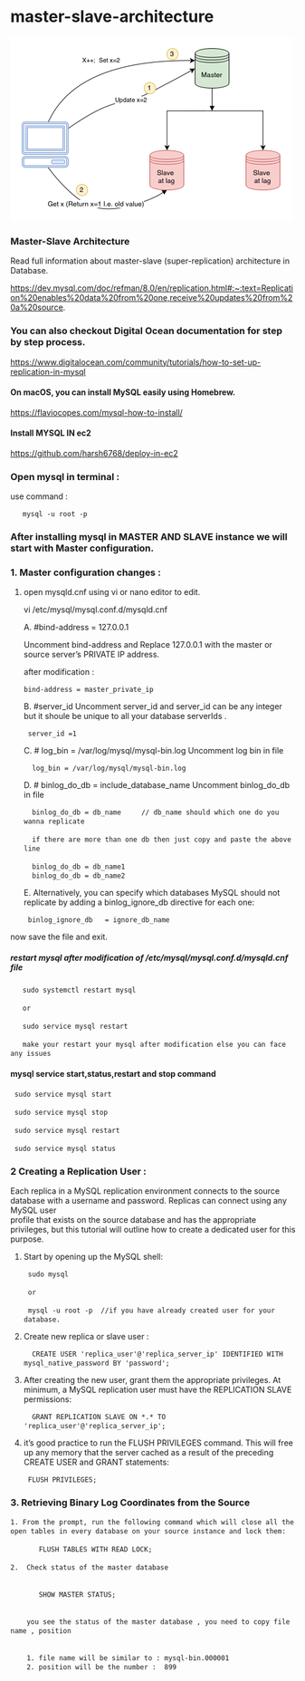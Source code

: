 # master-slave-architecture
 
<img src="https://github.com/harsh6768/master-slave-architecture/blob/main/Screenshots/master_slave.png"/>


### Master-Slave Architecture 

Read full information about master-slave (super-replication) architecture in Database.

https://dev.mysql.com/doc/refman/8.0/en/replication.html#:~:text=Replication%20enables%20data%20from%20one,receive%20updates%20from%20a%20source.


### You can also checkout Digital Ocean documentation for step by step process.

https://www.digitalocean.com/community/tutorials/how-to-set-up-replication-in-mysql


#### On macOS, you can install MySQL easily using Homebrew.

https://flaviocopes.com/mysql-how-to-install/


#### Install MYSQL IN ec2

https://github.com/harsh6768/deploy-in-ec2

### Open mysql in terminal : 

use command : 

       mysql -u root -p
       
 
### After installing mysql in MASTER AND SLAVE instance we will start with Master configuration.


### 1. Master configuration changes : 

1. open mysqld.cnf using vi or nano editor to edit.
 
      vi /etc/mysql/mysql.conf.d/mysqld.cnf
      
   A. #bind-address  = 127.0.0.1
      
      Uncomment bind-address and Replace 127.0.0.1 with the master or source  server’s PRIVATE IP address. 
      
      after modification : 
      
       bind-address = master_private_ip
      
      
   B.  #server_id 
      Uncomment server_id and server_id can be any integer but it shoule be unique to all your database serverIds .
      
        server_id =1
        
   C.  # log_bin = /var/log/mysql/mysql-bin.log      Uncomment log bin in file
      
         log_bin = /var/log/mysql/mysql-bin.log
         
   D. # binlog_do_db = include_database_name        Uncomment binlog_do_db  in file
   
         binlog_do_db = db_name     // db_name should which one do you wanna replicate
         
         if there are more than one db then just copy and paste the above line 
         
         binlog_do_db = db_name1
         binlog_do_db = db_name2
         
         
   E. Alternatively, you can specify which databases MySQL should not replicate by adding a binlog_ignore_db directive for each one:
   
        binlog_ignore_db   = ignore_db_name
        
  now save the file and exit.
  
  
##### restart mysql after modification of /etc/mysql/mysql.conf.d/mysqld.cnf file

    
       sudo systemctl restart mysql
     
       or 
     
       sudo service mysql restart
     
       make your restart your mysql after modification else you can face any issues
    

#### mysql service start,status,restart and stop command 

     sudo service mysql start
     
     sudo service mysql stop
     
     sudo service mysql restart
     
     sudo service mysql status
     
     
 ### 2 Creating a Replication User : 
 
 
 Each replica in a MySQL replication environment connects to the source database with a username and password. Replicas can connect using any MySQL user    
 profile that exists on the source database and has the appropriate privileges, but this tutorial will outline how to create a dedicated user for this purpose.
     
     
  1. Start by opening up the MySQL shell:
     
          sudo mysql
          
          or
          
          mysql -u root -p  //if you have already created user for your database.
          
     
 2. Create new replica or slave user : 
     
          CREATE USER 'replica_user'@'replica_server_ip' IDENTIFIED WITH mysql_native_password BY 'password';
          
      
 3. After creating the new user, grant them the appropriate privileges. At minimum, a MySQL replication user must have the REPLICATION SLAVE permissions:

     
          GRANT REPLICATION SLAVE ON *.* TO 'replica_user'@'replica_server_ip';
          
          
 4.  it’s good practice to run the FLUSH PRIVILEGES command. This will free up any memory that the server cached as a result of the preceding CREATE USER and
     GRANT statements:
         
          FLUSH PRIVILEGES;


### 3. Retrieving Binary Log Coordinates from the Source
     
       

    1. From the prompt, run the following command which will close all the open tables in every database on your source instance and lock them:

           FLUSH TABLES WITH READ LOCK;
   
    2.  Check status of the master database 
    
    
           SHOW MASTER STATUS;

          
        you see the status of the master database , you need to copy file name , position 
        
        
        1. file name will be similar to : mysql-bin.000001
        2. position will be the number :  899


  
  
 
 
